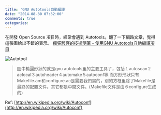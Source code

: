 ```yaml
---
title: 'GNU Autotools自動編譯'
date: "2014-08-30 07:32:00"
comments: true
categories: 
---
```

在開發 Open Source 項目時，經常會遇到 Autotools。翻了一下網路文章，覺得這張圖給出不錯的表示。
[瘋狂駭客的技術隨筆 - 使用GNU Autotools自動編譯項目](http://www.cnblogs.com/crazyhack/archive/2011/12/17/2291410.html)

![Autotool](http://images.cnblogs.com/cnblogs_com/crazyhack/201112/201112172255386655.png)

> 圖中橢圓形狀的就是gnu autotools里的主要工具了，包括１autoscan２aclocal３autoheader４automake５autoconf等.而方形形狀只有Makefile.am和configure.ac是需要我們寫的，别的方框里除了Makefile是最終的配置文件，其它都是中間文件。(Makefile文件是由６configure生成的)

Ref: [http://en.wikipedia.org/wiki/Autoconf](http://en.wikipedia.org/wiki/Autoconf)